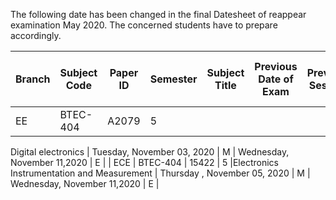 The following date has been changed in the final Datesheet of reappear examination May 2020. 
The concerned students have to prepare accordingly.



| Branch | Subject Code | Paper ID | Semester | Subject Title            | Previous Date of Exam    | Previous Session | New Date of Exam          | New Session |
| ------ | ------------ | -------- | -------- | ------------------------ | ------------------------ | ------- | ------------------------- | ------- |
| EE     | BTEC-404     | A2079    | 5        | 
Digital electronics 
 | Tuesday, November 03, 2020 | M       | Wednesday, November 11,2020 | E       |
| ECE     | BTEC-404     | 15422    | 5        |Electronics Instrumentation and Measurement | Thursday , November 05, 2020 | M       | Wednesday, November 11,2020 | E       |